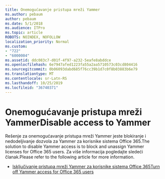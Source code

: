 ```yaml
---
title: Onemogućavanje pristupa mreži Yammer
ms.author: pebaum
author: pebaum
ms.date: 5/1/2018
ms.audience: ITPro
ms.topic: article
ROBOTS: NOINDEX, NOFOLLOW
localization_priority: Normal
ms.custom:
- "722"
- "6000004"
ms.assetid: ddc083c7-d01f-4f97-a232-5eafe8abddce
ms.openlocfilehash: 6e7947afed1223fa55a2aa5710573c03cd804416
ms.sourcegitcommit: 0b06093dabd685f76cc39b1d7c0f8b03883b6e79
ms.translationtype: MT
ms.contentlocale: sr-Latn-RS
ms.lasthandoff: 10/25/2019
ms.locfileid: "36740371"
---
```

# <a name="disable-access-to-yammer"></a><span data-ttu-id="02090-102">Onemogućavanje pristupa mreži Yammer</span><span class="sxs-lookup"><span data-stu-id="02090-102">Disable access to Yammer</span></span>

<span data-ttu-id="02090-103">Rešenje za onemogućavanje pristupa mreži Yammer jeste blokiranje i nedodeljivanje dozvola za Yammer za korisnike sistema Office 365.</span><span class="sxs-lookup"><span data-stu-id="02090-103">The solution to disable Yammer access is to block and unassign Yammer licenses for Office 365 users.</span></span> <span data-ttu-id="02090-104">Za više informacija pogledajte sledeći članak.</span><span class="sxs-lookup"><span data-stu-id="02090-104">Please refer to the following article for more information.</span></span>
  
- [<span data-ttu-id="02090-105">Isključivanje pristupa mreži Yammer za korisnike sistema Office 365</span><span class="sxs-lookup"><span data-stu-id="02090-105">Turn off Yammer access for Office 365 users</span></span>](https://docs.microsoft.com/yammer/manage-yammer-users/turn-off-user-access)
